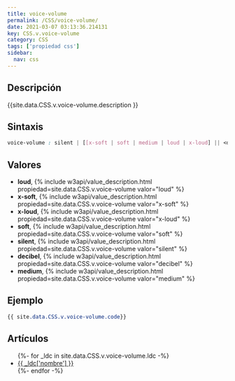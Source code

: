 ```yaml
---
title: voice-volume
permalink: /CSS/voice-volume/
date: 2021-03-07 03:13:36.214131
key: CSS.v.voice-volume
category: CSS
tags: ['propiedad css']
sidebar: 
  nav: css
---
```


## Descripción
{{site.data.CSS.v.voice-volume.description }}

## Sintaxis
~~~css
voice-volume : silent | [[x-soft | soft | medium | loud | x-loud] || <decibel>]
~~~

## Valores
* **loud**,  {% include w3api/value_description.html propiedad=site.data.CSS.v.voice-volume valor="loud" %}
* **x-soft**,  {% include w3api/value_description.html propiedad=site.data.CSS.v.voice-volume valor="x-soft" %}
* **x-loud**,  {% include w3api/value_description.html propiedad=site.data.CSS.v.voice-volume valor="x-loud" %}
* **soft**,  {% include w3api/value_description.html propiedad=site.data.CSS.v.voice-volume valor="soft" %}
* **silent**,  {% include w3api/value_description.html propiedad=site.data.CSS.v.voice-volume valor="silent" %}
* **decibel**,  {% include w3api/value_description.html propiedad=site.data.CSS.v.voice-volume valor="decibel" %}
* **medium**,  {% include w3api/value_description.html propiedad=site.data.CSS.v.voice-volume valor="medium" %}

## Ejemplo
~~~css
{{ site.data.CSS.v.voice-volume.code}}
~~~

## Artículos
<ul>
{%- for _ldc in site.data.CSS.v.voice-volume.ldc -%}
   <li>
       <a href="{{_ldc['url'] }}">{{ _ldc['nombre'] }}</a>
   </li>
{%- endfor -%}
</ul>
